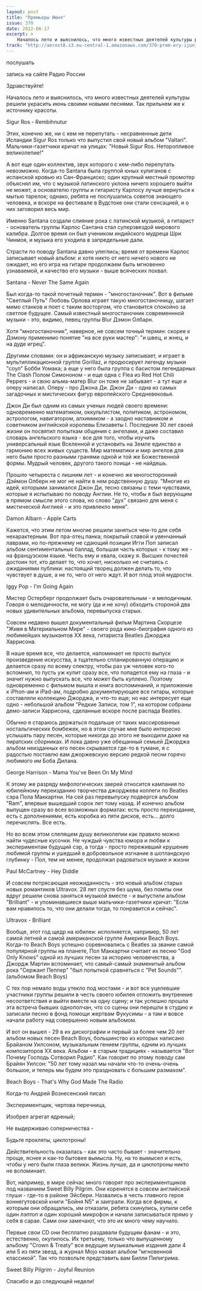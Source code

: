 ```yaml
---
layout: post
title: "Премьеры Июня"
issue: 370
date: 2012-06-17
excerpt: >
    Началось лето и выяснилось, что много известных деятелей культуры решили украсить июнь своими новыми песнями. Так прильнем же к источнику красоты.
track: "http://aerost8.s3.eu-central-1.amazonaws.com/370-prem-ery-ijunja.mp3"
---
```


послушать

запись на сайте Радио России

Здравствуйте!

Началось лето и выяснилось, что много известных деятелей культуры решили украсить июнь своими новыми песнями. Так прильнем же к источнику красоты.

Sigur Ros - Rembihnutur

Этих, конечно же, ни с кем не перепутать - несравненные дети Исландии Sigur Ros только что выпустил свой новый альбом "Valtari". Мальчики-газетчики кричат на улицах: "Новый Sigur Ros. Неторопливое великолепие!"

А вот еще один коллектив, звук которого с кем-либо перепутать невозможно. Когда-то Santana была группой юных хулиганов с испанской кровью из Сан-Франциско; один крупный местный промотер объяснял им, что с музыкой латинского уклона ничего хорошего выйти не может, а основателю группы и гитаристу Карлосу лучше вернуться к мытью тарелок; однако, ребята не послушались советов знающего человека, и вскоре на фестивале в Вудстоке они стали сенсацией, и о них заговорил весь мир.

Именно Santana создали слияние рока с латинской музыкой, а гитарист - основатель группы Карлос Сантана стал суперзвездой мирового калибра. Долгое время он был учеником индийского мудреца Шри Чинмоя, и музыка его уходила в запредельные дали.

Страсти по поводу Santana давно улеглись; время от времени Карлос записывает новый альбом: и хотя никто от него ничего нового не ожидает, но его игра на гитаре продолжаем быть мгновенно узнаваемой, и качество его музыки - выше всяческих похвал.

Santana - Never The Same Again

Был когда-то такой почетный термин - "многостаночник". Вот в фильме "Светлый Путь" Любовь Орлова играет такую многостаночницу, шагает мимо станков и поет с таким восторгом, что становится спокойно за светлое будущее. Самый известный многостаночник современнной музыки - это, видимо, певец группы Blur Дэмон Олбарн.

Хотя "многостаночник", наверное, не совсем точный термин: скорее к Дэмону применимо понятие "на все руки мастер": "и швец, и жнец, и на дуде игрец".

Другими словами: он и африканскую музыку записывает, и играет в мультипликационной группе Gorillaz, и продюсирует легенду музыки "соул" Бобби Уомака; а еще у него была группа c басистом легендарных The Clash Полом Симононом - и еще одна с Flea из Red Hot Chili Peppers - и свою альма-матер Blur он тоже не забывает - а тут еще и оперу написал. Оперу - про Джона Ди. Джон Ди - одна из самых загадочных и мистических фигур европейского Средневековья.

Джон Ди был одним из самых ученых людей своего времени: одновременно математиком, оккультистом, политиком, астрономом, астрологом, навигатором, алхимиком - а заодно наставником и советником английской королевы Елизаветы I. Последние 30 лет своей жизни он посвятил попыткам общения с ангелами, и даже составил словарь ангельского языка - все для того, чтобы изучить универсальный язык Вселенной и установить на Земле единство и гармонию всех живых существ. Мир математики и мир ангелов для него были просто разными гранями одной и той же Божественной формы. Мудрый человек, другого такого поищи - не найдешь.

Прошло четыреста с лишним лет - и конечно же многосторонний Дэймон Олберн не мог не найти в нем родственную душу. "Многие из идей, которыми занимался Джон Ди, тесно связаны с теми чувствами, которые я испытываю по поводу Англии. Не то, чтобы я был верующим в прямом смысле этого слова, но слово "дух" связано для меня с мистической Англией - и это привлекло меня".

Damon Albarn - Apple Carts

Кажется, что этим летом многие решили заняться чем-то для себя нехарактерным. Вот пра-отец панка; покрытый славой и увенчанный лаврами, но по-прежнему не сдающий позиции Игги Поп записал альбом сентиментальных баллад, большая часть которых - к тому же - на французском языке. Честь ему и хвала, скажу я. Высших почестей достоин тот, кто делает то, что хочет, нисколько не считаясь с ожиданиями публики: настоящий творец должен делать то, что чувствует в душе, а не то, чего от него ждут. И вот плод этой мудрости.

Iggy Pop - I'm Going Again

Мистер Остерберг продолжает быть очаровательным - и мелодичным. Говоря о мелодичности, не могу (да и не хочу) обходить стороной два новых удивительных альбома, перевыпуска старых.

Совсем недавно вышел документальный фильм Мартина Скорцезе "Живя в Материальном Мире" - своего рода кино-биография одного из любимейших музыкантов XX века, гитариста Beatles Джорджа Харрисона.

В наше время все, что делается, напоминает не просто выпуск произведение искусства, а тщательно спланированную операцию и делается сразу по всему спектру, чтобы раз уж человек кого-то вспомнил, то пусть уж купит сразу все, что попадется ему на глаза - и значит нужно выпускать все, что может быть куплено. Поэтому одновременно с фильмом вышла и книга воспоминаний, и приложение к iPhon-aм и iPad-ам, подробно документирующее все гитары, которые составляли коллекцию Джорджа, и что-то еще; но нас интересует еще одно - небольшой альбом "Редкие Записи, том 1", на котором собраны демо-записи Харрисона, сделанные вскоре после распада Beatles.

Обычно я стараюсь держаться подальше от таких массированных ностальгических бомбежек, но в этом случае мне было интересно услышать пару песен, которые никогда до этого не выходили даже на пиратских сборниках. И пока давно уже обещанный семьей Джорджа альбом неизданных его песен скрывается где-то в тумане, я с радостью поставлю вам джоржевскую версию редкой песни горячо любимого им Боба Дилана.

George Harrison - Mama You've Been On My Mind

К этому же разряду мифологических зверей относится кампания по юбилейному переизданию творчества джорджева коллеги по Beatles сэра Пола Маккартни. На сей раз перевыпуску подвергся альбом "Ram", впервые вышедший сорок лет тому назад. И конечно альбом выпущен сразу во всех возможных форматах: есть просто переиздание, есть с дополнениями, есть коробка из пяти дисков, есть... долго перечислять. Все есть.

Но во всем этом слепящем душу великолепии как правило можно найти чудесные кусочки. Не чуждый чувства юмора и любви к экспериментам будущий сэр, а тогда - просто переживший крушение любимой группы и ушедший в добровольное изгнание в шотландскую глубинку - Пол, тем не менее, продолжал радоваться музыке и жизни

Paul McCartney - Hey Diddle

И совсем потрясающая неожиданность - это новый альбом старых новых романтиков Ultravox. 28 лет спустя без шума, без помпы они вдруг решили снова заняться музыкой вместе - и выпустили альбом "Brilliant" - и упоминавшиеся выше мальчики-газетчики кричат: "Если вам нравилось то, что они делали тогда, то понравится и сейчас".

Ultravox - Brilliant

Вообще, этот год щедр на юбилеи: исполняется, например, 50 лет самой летней и самой американской группе Америки Beach Boys. Когда-то Beach Boys успешно соревновались с Beatles за звание самой популярной группы на планете, Пол Маккартни считает их песню "God Only Knows" одной из лучших песен за историю человечества, а Джордж Мартин вспоминает, что самый-самый знаменитый альбом рока "Сержант Пеппер" "был попыткой сравняться с "Pet Sounds"".(альбомом Beach Boys)

С тех пор немало воды утекло под мостами - и вот все уцелевшие участники группы решили в честь своего юбилея отложить внутренние несоответствия и выйти вместе на одну сцену; и так успешно прошла эта встреча бывших однополчан, что со сцены они перешли в студию и записали песню в фонд помощи жертвам Фукусимы - а там и вовсе начали работу над совершенно новым альбомом.

И вот он вышел - 29 в их дискографии и первый за более чем 20 лет альбом новых песен Beach Boys, большинство из которых написано Брайаном Уилсоном, музыкальным гением группы, одним из лучших композиторов XX века. Альбом - в старым традициях - называется "Вот Почему Господь Сотворил Радио". Как говорит по этому поводу сам Брайян Уилсон: "50 лет тому назал мы начали что-то очень-очень большое, и теперь мы будем это праздновать с большим размахом".

Beach Boys - That's Why God Made The Radio

Когда-то Андрей Вознесенский писал:

Экспериментщик, чертова перечница,

Изобрел агрегат ядреный;

Не выдерживаю соперничества -

Будьте прокляты, циклотроны!

Действительность оказалась - как это часто бывает - значительно проще, яснее и как-то бытовее вымысла. Ну, на то вымысел и есть, чтобы у него были глаза велики. Жизнь лучше, да и циклотроны никто не вспоминает.

Вот, например, в мире сейчас много говорят про экспериментщиков под названием Sweet Billy Pilgrim. Они коренятся в совсем английской глуши - где-то в районе Эйсбери. Назвались в честь главного героя воннегутовской книги "Бойня N5" и заиграли. Когда все фирмы, к которым они обращались, им отказали, ребята скинулись, купили себе один лэптоп и один хороший микрофон и начали записываться прямо у себя в сарае. Сами они замечают, что это их много чему научило.

Первые свои CD они бесплатно раздавали будущим фанам - и это, естественно, окупилось. Их третьему, только что выпущенному альбому "Crown & Treaty" все ведущие музыкальные издания дали 4 или 5 из пяти звезд, а журнал Mojo назвал альбом "мгновенной классикой". Так что позвольте представить вам Билли Пилигрима.

Sweet Billy Pilgrim - Joyful Reunion

Спасибо и до следующей недели!
